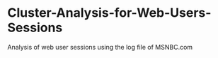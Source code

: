 # Cluster-Analysis-for-Web-Users-Sessions
Analysis of web user sessions using the log file of MSNBC.com 
